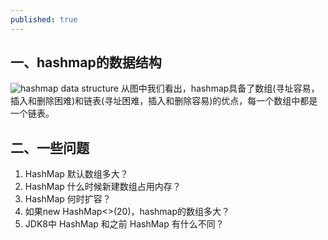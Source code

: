 ```yaml
---
published: true
---
```


##  一、hashmap的数据结构
![hashmap data structure]({{site.baseurl}}/https://plumbr.eu/wp-content/uploads/2016/08/java-util-hashmap-internals.png)
从图中我们看出，hashmap具备了数组(寻址容易，插入和删除困难)和链表(寻址困难，插入和删除容易)的优点，每一个数组中都是一个链表。

## 二、一些问题
1. HashMap 默认数组多大？
2. HashMap 什么时候新建数组占用内存？
3. HashMap 何时扩容？
4. 如果new HashMap<>(20)，hashmap的数组多大？
5. JDK8中 HashMap 和之前 HashMap 有什么不同？







